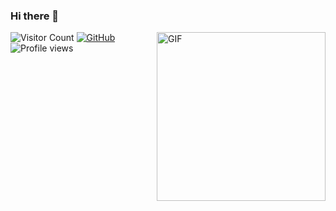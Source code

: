 ### Hi there 👋
![Visitor Count](https://profile-counter.glitch.me/{farukozelll}/count.svg)
<img align="right" height="270px" alt="GIF" src="https://i.pinimg.com/originals/e4/26/70/e426702edf874b181aced1e2fa5c6cde.gif" />
[![GitHub](https://github-readme-stats-farukozelll.vercel.app/api?username=farukozelll&show_icons=true&bg_color=30,e96443,904e95&title_color=fff&text_color=fff)](https://github.com/farukozelll)
![Profile views](https://gpvc.arturio.dev/[farukozelll)
<!--
![Hey there, I'm faruk. I'm a computer developer, a maker and infosec enthusiast. Check out my work](https://github.com/CyrisXD/CyrisXD/raw/master/bio.gif)
**farukozelll/farukozelll** is a ✨ _special_ ✨ repository because its `README.md` (this file) appears on your GitHub profile.

Here are some ideas to get you started:

- 🔭 I’m currently working on ...
- 🌱 I’m currently learning ...
- 👯 I’m looking to collaborate on ...
- 🤔 I’m looking for help with ...
- 💬 Ask me about ...
- 📫 How to reach me: ...
- 😄 Pronouns: ...
- ⚡ Fun fact: ...
-->
